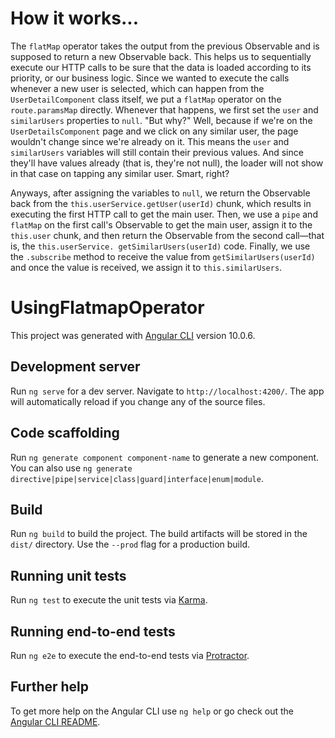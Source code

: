 # How it works...

The `flatMap` operator takes the output from the previous Observable and is supposed to return a new Observable back. This helps us to sequentially execute our HTTP calls to be sure that the data is loaded according to its priority, or our business logic.
Since we wanted to execute the calls whenever a new user is selected, which can happen from the `UserDetailComponent` class itself, we put a `flatMap` operator
on the `route.paramsMap` directly.
Whenever that happens, we first set the `user` and `similarUsers` properties to `null`. "But why?" Well, because if we're on the `UserDetailsComponent` page and we click on any similar user, the page wouldn't change since we're already on it. This means the `user` and `similarUsers` variables will still contain their previous values. And since they'll have values already (that is, they're not null), the loader will not show in that case on tapping any similar user. Smart, right?

Anyways, after assigning the variables to `null`, we return the Observable back from the `this.userService.getUser(userId)` chunk, which results in executing the first HTTP call to get the main user. Then, we use a `pipe` and `flatMap` on the first call's Observable to get the main user, assign it to the `this.user` chunk, and then return the Observable from the second call—that is, the `this.userService. getSimilarUsers(userId)` code. Finally, we use the `.subscribe` method to receive the value from `getSimilarUsers(userId)` and once the value is received, we assign it to `this.similarUsers`.

# UsingFlatmapOperator

This project was generated with [Angular CLI](https://github.com/angular/angular-cli) version 10.0.6.

## Development server

Run `ng serve` for a dev server. Navigate to `http://localhost:4200/`. The app will automatically reload if you change any of the source files.

## Code scaffolding

Run `ng generate component component-name` to generate a new component. You can also use `ng generate directive|pipe|service|class|guard|interface|enum|module`.

## Build

Run `ng build` to build the project. The build artifacts will be stored in the `dist/` directory. Use the `--prod` flag for a production build.

## Running unit tests

Run `ng test` to execute the unit tests via [Karma](https://karma-runner.github.io).

## Running end-to-end tests

Run `ng e2e` to execute the end-to-end tests via [Protractor](http://www.protractortest.org/).

## Further help

To get more help on the Angular CLI use `ng help` or go check out the [Angular CLI README](https://github.com/angular/angular-cli/blob/master/README.md).
